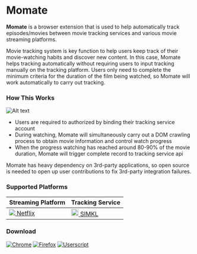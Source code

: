 # Momate

**Momate** is a browser extension that is used to help automatically track episodes/movies between movie tracking services and various movie streaming platforms.

Movie tracking system is key function to help users keep track of their movie-watching habits and discover new content. In this case, Momate helps tracking automatically without requiring users to input tracking manually on the tracking platform. Users only need to complete the minimum criteria for the duration of the film being watched, so Momate will work automatically to carry out tracking.

### How This Works
![Alt text](https://ucarecdn.com/27d138be-dfb3-4dbc-85ab-debb0cfdd240/MomateRawDesign.jpg "a title")

- Users are required to authorized by binding their tracking service account
- During watching, Momate will simultaneously carry out a DOM crawling process to obtain movie information and control watch progress
- When the progress watching has reached around 80-90% of the movie duration, Momate will trigger complete record to tracking service api

Momate has heavy dependency on 3rd-party applications, so open source is needed to open up user contributions to fix 3rd-party integration failures.

### **Supported Platforms** <a id="anchor-link"></a>
  <table>
    <thead>
      <tr>
        <th>Streaming Platform</th>
        <th>Tracking Service</th>
      </tr>
    </thead>
    <tbody>
      <tr>
          <td><a href="https://netflix.com"><img src="https://favicon.malsync.moe/?domain=https://netflix.com"> Netflix</a></td>
          <td><a href="https://simkl.com"><img width="20" src="https://cdn6.aptoide.com/imgs/b/b/8/bb8ef66f099e698b0604b2e1765c2670_icon.png"> SIMKL</a></td>
        </tr>
    </tbody>
  </table>

### **Download**

[![Chrome](https://img.shields.io/chrome-web-store/users/kekjfbackdeiabghhcdklcdoekaanoel.svg?style=flat-square&label=Chrome&logo=google%20chrome&logoColor=white)](#)
[![Firefox](https://img.shields.io/amo/users/mal-sync.svg?style=flat-square&label=Firefox&logo=mozilla%20firefox&logoColor=white)](#)
[![Userscript](https://img.shields.io/badge/Userscript-Download-brightgreen.svg?style=flat-square&label=Userscript&logo=javascript&logoColor=white)](#)